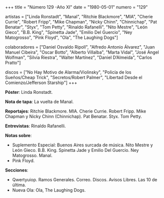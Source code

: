 +++
title = "Número 129 -Año XI"
date = "1980-05-01"
numero = "129"

artistas = ["Linda Ronstadt", "Manal", "Ritchie Blackmore", "MIA", "Cherie Currie", "Robert Fripp", "Mike Chapman", "Nicky Chinn", "Chinnichap", "Pat Benatar", "Styx", "Tom Petty", "Rinaldo Rafanelli", "Nito Mestre", "León Gieco", "B.B. King", "Spinetta Jade", "Emilio Del Guercio", "Ney Matogrosso", "Pink Floyd", "Ola", "The Laughing Dogs"]

colaboradores = ["Daniel Osvaldo Ripoll", "Alfredo Antonio Álvarez", "Juan Manuel Cibeira", "Oscar Botto", "Alberto Villalba", "Marta Vidal", "José Ángel Wolfman", "Silvia Riestra", "Walter Martínez", "Daniel D’Almeida", "Carlos Pratto"]

discos = ["No Hay Motivo de Alarma/Violinsky", "Policía de los Sueños/Cheap Trick", "Secretos/Robert Palmer", "Libertad Desde el Comienzo/Jefferson Starship"]
+++

**Póster**: Linda Ronstadt.

**Nota de tapa**: La vuelta de Manal.

**Reportajes**: Ritchie Blackmore. MIA. Cherie Currie. Robert Fripp. Mike Chapman y Nicky Chinn (Chinnichap). Pat Benatar. Styx. Tom Petty.

**Entrevistas**: Rinaldo Rafanelli.

**Notas sobre**:

- Suplemento Especial: Buenos Aires surcada de música. Nito Mestre y León Gieco. B.B. King. Spinetta Jade y Emilio Del Guercio. Ney Matogrosso. Manal. 
- Pink Floyd.

**Secciones**:

- Qwertyuiop. Ramos Generales. Correo. Discos. Avisos Libres. Las 10 de última.
- Nueva Ola: Ola, The Laughing Dogs.
